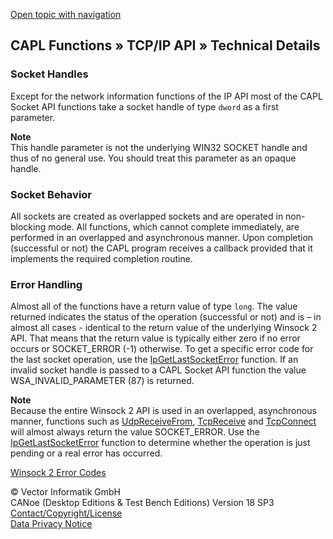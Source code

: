[Open topic with navigation](../../../../CANoeDEFamily.htm#Topics/CAPLFunctions/TCPIPAPI/CAPLfunctionsTCPIPTechnicalDetails.md)

## CAPL Functions » TCP/IP API » Technical Details

### Socket Handles

Except for the network information functions of the IP API most of the CAPL Socket API functions take a socket handle of type `dword` as a first parameter.

**Note**  
This handle parameter is not the underlying WIN32 SOCKET handle and thus of no general use. You should treat this parameter as an opaque handle.

### Socket Behavior

All sockets are created as overlapped sockets and are operated in non-blocking mode. All functions, which cannot complete immediately, are performed in an overlapped and asynchronous manner. Upon completion (successful or not) the CAPL program receives a callback provided that it implements the required completion routine.

### Error Handling

Almost all of the functions have a return value of type `long`. The value returned indicates the status of the operation (successful or not) and is – in almost all cases - identical to the return value of the underlying Winsock 2 API. That means that the return value is typically either zero if no error occurs or SOCKET_ERROR (-1) otherwise. To get a specific error code for the last socket operation, use the [IpGetLastSocketError](Functions/CAPLfunctionIPGetLastSocketError.md) function. If an invalid socket handle is passed to a CAPL Socket API function the value WSA_INVALID_PARAMETER (87) is returned.

**Note**  
Because the entire Winsock 2 API is used in an overlapped, asynchronous manner, functions such as [UdpReceiveFrom](Functions/CAPLfunctionUDPReceiveFrom.md), [TcpReceive](Functions/CAPLfunctionTCPReceive.md) and [TcpConnect](Functions/CAPLfunctionTCPConnect.md) will almost always return the value SOCKET_ERROR. Use the [IpGetLastSocketError](Functions/CAPLfunctionIPGetLastSocketError.md) function to determine whether the operation is just pending or a real error has occurred.

[Winsock 2 Error Codes](CAPLfunctionsTCPIPWinsock2ErrorCodes.md)

© Vector Informatik GmbH  
CANoe (Desktop Editions & Test Bench Editions) Version 18 SP3  
[Contact/Copyright/License](../../Shared/ContactCopyrightLicense.md)  
[Data Privacy Notice](https://www.vector.com/int/en/company/get-info/privacy-policy/)